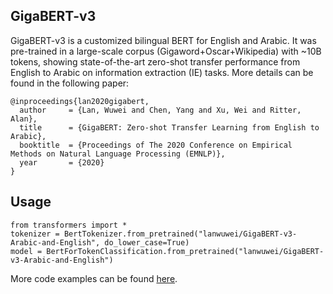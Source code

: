 ## GigaBERT-v3
GigaBERT-v3 is a customized bilingual BERT for English and Arabic. It was pre-trained in a large-scale corpus (Gigaword+Oscar+Wikipedia) with ~10B tokens, showing state-of-the-art zero-shot transfer performance from English to Arabic on information extraction (IE) tasks. More details can be found in the following paper:

	@inproceedings{lan2020gigabert,
	  author     = {Lan, Wuwei and Chen, Yang and Xu, Wei and Ritter, Alan},
  	  title      = {GigaBERT: Zero-shot Transfer Learning from English to Arabic},
  	  booktitle  = {Proceedings of The 2020 Conference on Empirical Methods on Natural Language Processing (EMNLP)},
  	  year       = {2020}
  	} 

## Usage
```
from transformers import *
tokenizer = BertTokenizer.from_pretrained("lanwuwei/GigaBERT-v3-Arabic-and-English", do_lower_case=True)
model = BertForTokenClassification.from_pretrained("lanwuwei/GigaBERT-v3-Arabic-and-English")
```
More code examples can be found [here](https://github.com/lanwuwei/GigaBERT).
